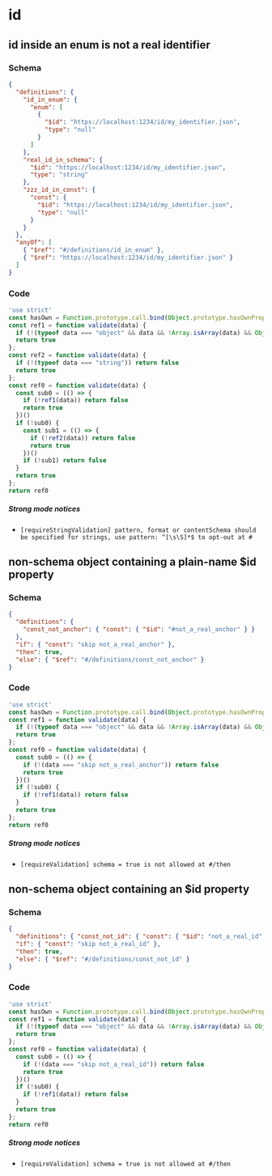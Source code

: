 # id

## id inside an enum is not a real identifier

### Schema

```json
{
  "definitions": {
    "id_in_enum": {
      "enum": [
        {
          "$id": "https://localhost:1234/id/my_identifier.json",
          "type": "null"
        }
      ]
    },
    "real_id_in_schema": {
      "$id": "https://localhost:1234/id/my_identifier.json",
      "type": "string"
    },
    "zzz_id_in_const": {
      "const": {
        "$id": "https://localhost:1234/id/my_identifier.json",
        "type": "null"
      }
    }
  },
  "anyOf": [
    { "$ref": "#/definitions/id_in_enum" },
    { "$ref": "https://localhost:1234/id/my_identifier.json" }
  ]
}
```

### Code

```js
'use strict'
const hasOwn = Function.prototype.call.bind(Object.prototype.hasOwnProperty);
const ref1 = function validate(data) {
  if (!(typeof data === "object" && data && !Array.isArray(data) && Object.keys(data).length === 2 && hasOwn(data, "$id") && hasOwn(data, "type") && data["$id"] === "https://localhost:1234/id/my_identifier.json" && data["type"] === "null")) return false
  return true
};
const ref2 = function validate(data) {
  if (!(typeof data === "string")) return false
  return true
};
const ref0 = function validate(data) {
  const sub0 = (() => {
    if (!ref1(data)) return false
    return true
  })()
  if (!sub0) {
    const sub1 = (() => {
      if (!ref2(data)) return false
      return true
    })()
    if (!sub1) return false
  }
  return true
};
return ref0
```

##### Strong mode notices

 * `[requireStringValidation] pattern, format or contentSchema should be specified for strings, use pattern: ^[\s\S]*$ to opt-out at #`


## non-schema object containing a plain-name $id property

### Schema

```json
{
  "definitions": {
    "const_not_anchor": { "const": { "$id": "#not_a_real_anchor" } }
  },
  "if": { "const": "skip not_a_real_anchor" },
  "then": true,
  "else": { "$ref": "#/definitions/const_not_anchor" }
}
```

### Code

```js
'use strict'
const hasOwn = Function.prototype.call.bind(Object.prototype.hasOwnProperty);
const ref1 = function validate(data) {
  if (!(typeof data === "object" && data && !Array.isArray(data) && Object.keys(data).length === 1 && hasOwn(data, "$id") && data["$id"] === "#not_a_real_anchor")) return false
  return true
};
const ref0 = function validate(data) {
  const sub0 = (() => {
    if (!(data === "skip not_a_real_anchor")) return false
    return true
  })()
  if (!sub0) {
    if (!ref1(data)) return false
  }
  return true
};
return ref0
```

##### Strong mode notices

 * `[requireValidation] schema = true is not allowed at #/then`


## non-schema object containing an $id property

### Schema

```json
{
  "definitions": { "const_not_id": { "const": { "$id": "not_a_real_id" } } },
  "if": { "const": "skip not_a_real_id" },
  "then": true,
  "else": { "$ref": "#/definitions/const_not_id" }
}
```

### Code

```js
'use strict'
const hasOwn = Function.prototype.call.bind(Object.prototype.hasOwnProperty);
const ref1 = function validate(data) {
  if (!(typeof data === "object" && data && !Array.isArray(data) && Object.keys(data).length === 1 && hasOwn(data, "$id") && data["$id"] === "not_a_real_id")) return false
  return true
};
const ref0 = function validate(data) {
  const sub0 = (() => {
    if (!(data === "skip not_a_real_id")) return false
    return true
  })()
  if (!sub0) {
    if (!ref1(data)) return false
  }
  return true
};
return ref0
```

##### Strong mode notices

 * `[requireValidation] schema = true is not allowed at #/then`

